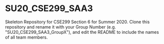 # SU20_CSE299_SAA3
Skeleton Repository for CSE299 Section 6 for Summer 2020. Clone this repository and rename it with your Group Number (e.g. "SU20_CSE299_SAA3_GroupX"), and edit the README to include the names of all team members.
